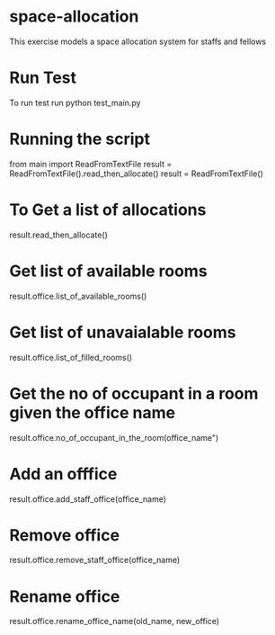 # space-allocation
This exercise models a space allocation system for staffs and fellows

# Run Test
To run test run python test_main.py

# Running the script
from main import ReadFromTextFile
result = ReadFromTextFile().read_then_allocate()
result = ReadFromTextFile()

# To Get a list of allocations
result.read_then_allocate()

# Get list of available rooms
result.office.list_of_available_rooms()

# Get list of unavaialable rooms
result.office.list_of_filled_rooms()

# Get the no of occupant in a room given the office name
result.office.no_of_occupant_in_the_room(office_name")

# Add an offfice
result.office.add_staff_office(office_name)

# Remove office
result.office.remove_staff_office(office_name)

# Rename office
result.office.rename_office_name(old_name, new_office)